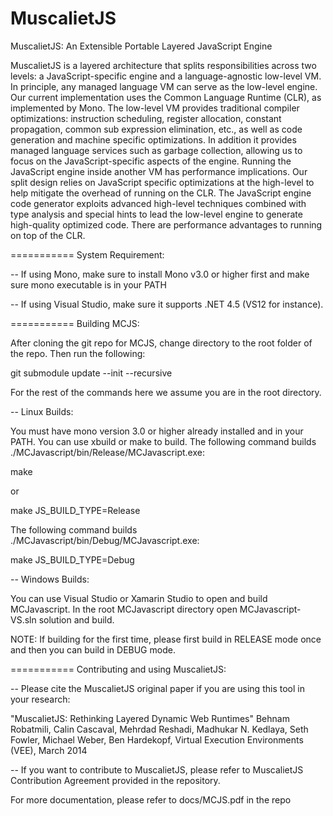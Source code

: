 MuscalietJS
===========

MuscalietJS: An Extensible Portable Layered JavaScript Engine

MuscalietJS is a layered architecture that splits responsibilities
across two levels: a JavaScript-specific engine and a language-agnostic
low-level VM. In principle, any managed language VM can serve as the low-level
engine. Our current implementation uses the Common Language Runtime
(CLR), as implemented by Mono. The low-level VM provides traditional
compiler optimizations: instruction scheduling, register allocation,
constant propagation, common sub expression elimination, etc., as well as
code generation and machine specific optimizations. In addition it provides
managed language services such as garbage collection, allowing us to focus
on the JavaScript-specific aspects of the engine. 
Running the JavaScript engine inside another VM has performance implications.
Our split design relies on JavaScript specific optimizations at
the high-level to help mitigate the overhead of running on the CLR. The
JavaScript engine code generator exploits advanced high-level techniques
combined with type analysis and special hints to lead the low-level engine to
generate high-quality optimized code. There are performance advantages to
running on top of the CLR.

===========
System Requirement:

-- If using Mono, make sure to install Mono v3.0 or higher first and make sure mono executable is in your PATH

-- If using Visual Studio, make sure it supports .NET 4.5 (VS12 for instance).

===========
Building MCJS:

After cloning the git repo for MCJS, change directory to the root folder
of the repo. Then run the following:

git submodule update --init --recursive

For the rest of the commands here we assume you are in the root directory.

-- Linux Builds:

You must have mono version 3.0 or higher already installed and in your
PATH. You can use xbuild or make to build. The following command builds
./MCJavascript/bin/Release/MCJavascript.exe:

make

or

make JS_BUILD_TYPE=Release

The following command builds ./MCJavascript/bin/Debug/MCJavascript.exe:

make JS_BUILD_TYPE=Debug

-- Windows Builds:

You can use Visual Studio or Xamarin Studio to open and build MCJavascript.
In the root MCJavascript directory open MCJavascript-VS.sln solution and build.

NOTE: If building for the first time, please first build in RELEASE mode once and 
      then you can build in DEBUG mode.

===========
Contributing and using MuscalietJS:

-- Please cite the MuscalietJS original paper if you are using this tool in your research:

"MuscalietJS: Rethinking Layered Dynamic Web Runtimes"
Behnam Robatmili, Calin Cascaval, Mehrdad Reshadi, Madhukar N. Kedlaya, Seth Fowler, Michael Weber, Ben Hardekopf, 
Virtual Execution Environments (VEE), March 2014

-- If you want to contribute to MuscalietJS, please refer to MuscalietJS Contribution Agreement provided in the repository.

For more documentation, please refer to docs/MCJS.pdf in the repo
